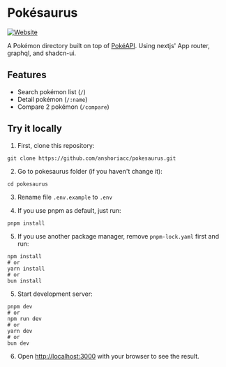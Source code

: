 
# Pokésaurus 

[![Website](https://img.shields.io/website?down_color=lightgrey&down_message=offline&up_color=brightgreen&up_message=online&url=https%3A%2F%2Fpokesaurus.vercel.app%2F)](https://pokesaurus.vercel.app)

A Pokémon directory built on top of [PokéAPI](https://pokeapi.co/). Using nextjs' App router, graphql, and shadcn-ui.

## Features
- Search pokémon list (`/`)
- Detail pokémon (`/:name`)
- Compare 2 pokémon (`/compare`)

## Try it locally

1. First, clone this repository:
```
git clone https://github.com/anshoriacc/pokesaurus.git
```

2. Go to pokesaurus folder (if you haven't change it):
```
cd pokesaurus
```

3. Rename file `.env.example` to `.env`

4. If you use pnpm as default, just run:
```
pnpm install
```

5. If you use another package manager, remove `pnpm-lock.yaml` first and run:
```
npm install
# or
yarn install
# or
bun install
```

5. Start development server:
```
pnpm dev
# or
npm run dev
# or
yarn dev
# or
bun dev
```
6. Open [http://localhost:3000](http://localhost:3000) with your browser to see the result.